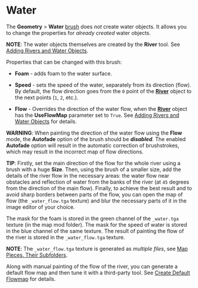 # Water

The **Geometry** \> **Water** [brush][brush] does *not* create water objects. It allows you to change the properties for *already created* water objects. 

**NOTE**: The water objects themselves are created by the **River** tool. See [Adding Rivers and Water Objects][river].

Properties that can be changed with this brush:

-   **Foam** - adds foam to the water surface.

-   **Speed** - sets the speed of the water, separately from its direction (flow). By default, the flow direction goes from the `0` point of the [**River**][river] object to the next points (`1`, `2`, etc.).

-   **Flow** - Overrides the direction of the water flow, when the [**River**][river] object has the **UseFlowMap** parameter set to `True`. See [Adding Rivers and Water Objects][river] for details.

**WARNING**: When painting the direction of the water flow using the **Flow** mode, the **Autofade** option of the brush should be ***disabled***. The enabled **Autofade** option will result in the automatic correction of brushstrokes, which may result in the incorrect map of flow directions.

**TIP**: Firstly, set the main direction of the flow for the whole river using a brush with a huge **Size**. Then, using the brush of a smaller size, add the details of the river flow in the necessary areas: the water flow near obstacles and reflection of water from the banks of the river (at `45` degrees from the direction of the main flow). Finally, to achieve the best result and to avoid sharp borders between parts of the flow, you can open the map of flow (the `_water_flow.tga` texture) and blur the necessary parts of it in the image editor of your choice.

The mask for the foam is stored in the green channel of the `_water.tga` texture (in the map mod folder). The mask for the speed of water is stored in the blue channel of the same texture. The result of painting the flow of the river is stored in the `_water_flow.tga` texture. 

**NOTE**: The `_water_flow.tga` texture is generated as *multiple files*, see [Map Pieces. Their Subfolders](./../../../additional_info_on_maps/collaborative_work_on_maps/map_pieces_their_subfolders.md). 

Along with manual painting of the flow of the river, you can generate a default flow map and then tune it with a third-party tool. See [Create Default Flowmap](./context_menu/create_default_flowmap.md) for details.


[river]: ./../../rivers_and_water_objects/adding_rivers_and_water_objects.md
[brush]: ./overview_main_geometry_brush.md